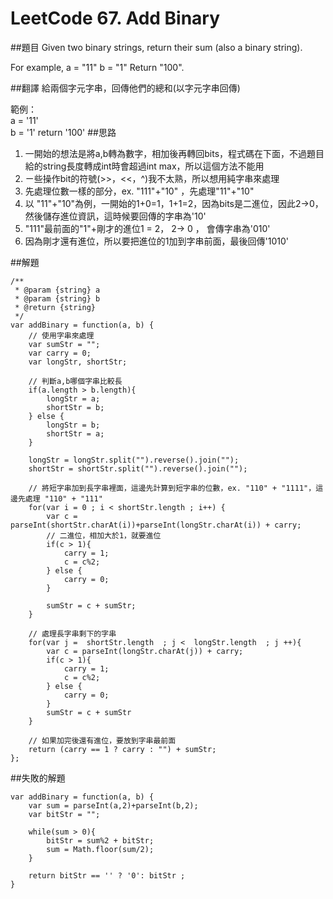 ﻿# LeetCode 67. Add Binary

##題目
Given two binary strings, return their sum (also a binary string).

For example,
a = "11"
b = "1"
Return "100".
  
##翻譯
給兩個字元字串，回傳他們的總和(以字元字串回傳)
  
範例：  
a = '11'  
b = '1' 
return '100'
##思路
1. 一開始的想法是將a,b轉為數字，相加後再轉回bits，程式碼在下面，不過題目給的string長度轉成int時會超過int max，所以這個方法不能用
2. ㄧ些操作bit的符號(>>，<<，^)我不太熟，所以想用純字串來處理
3. 先處理位數一樣的部分，ex. "111"+"10" ，先處理"11"+"10"
4. 以 "11"+"10"為例，一開始的1+0=1，1+1=2，因為bits是二進位，因此2->0，然後儲存進位資訊，這時候要回傳的字串為'10'
5. "111"最前面的"1"+剛才的進位1 = 2， 2-> 0 ， 會傳字串為'010'    
6. 因為剛才還有進位，所以要把進位的1加到字串前面，最後回傳'1010'  

##解題
```
/**
 * @param {string} a
 * @param {string} b
 * @return {string}
 */
var addBinary = function(a, b) {
    // 使用字串來處理
    var sumStr = "";
    var carry = 0;
    var longStr, shortStr;
    
    // 判斷a,b哪個字串比較長
    if(a.length > b.length){
        longStr = a;
        shortStr = b;
    } else {
        longStr = b;
        shortStr = a;
    }
    
    longStr = longStr.split("").reverse().join("");
    shortStr = shortStr.split("").reverse().join("");
    
    // 將短字串加到長字串裡面，這邊先計算到短字串的位數，ex. "110" + "1111"，這邊先處理 "110" + "111" 
    for(var i = 0 ; i < shortStr.length ; i++) {
        var c = parseInt(shortStr.charAt(i))+parseInt(longStr.charAt(i)) + carry;
        // 二進位，相加大於1，就要進位
		if(c > 1){
            carry = 1;
            c = c%2;
        } else {
            carry = 0;
        }
        
        sumStr = c + sumStr;
    }
    
    // 處理長字串剩下的字串
    for(var j =  shortStr.length  ; j <  longStr.length  ; j ++){
        var c = parseInt(longStr.charAt(j)) + carry;
        if(c > 1){
            carry = 1;
            c = c%2;
        } else {
            carry = 0;
        } 
        sumStr = c + sumStr
    }
    
    // 如果加完後還有進位，要放到字串最前面
    return (carry == 1 ? carry : "") + sumStr;
};
```
  
##失敗的解題
```
var addBinary = function(a, b) {
    var sum = parseInt(a,2)+parseInt(b,2);
    var bitStr = "";

    while(sum > 0){
        bitStr = sum%2 + bitStr;
        sum = Math.floor(sum/2);
    }
    
    return bitStr == '' ? '0': bitStr ;
}	
```	